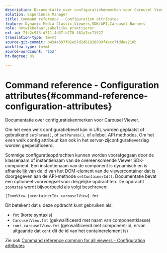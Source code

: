 ```yaml
---
description: Documentatie over configuratiekenmerken voor Carousel Viewer.
solution: Experience Manager
title: Command reference - Configuration attributes
feature: Dynamic Media Classic,Viewers,SDK/API,Carousel Banners
role: Ontwikkelaar,zakelijke praktiserer
exl-id: 71c2c973-d711-4d37-b778-381a7ec71527
translation-type: tm+mt
source-git-commit: b4344397f82eb7d2d61020909f4acc7fddea210b
workflow-type: tm+mt
source-wordcount: '152'
ht-degree: 0%

---
```


# Command reference - Configuration attributes{#command-reference-configuration-attributes}

Documentatie over configuratiekenmerken voor Carousel Viewer.

Om het even welk configuratiebevel kan in URL worden geplaatst of gebruikend `setParam()`, of `setParams()`, of allebei, API methodes. Om het even welk config attribuut kan ook in het server-zijconfiguratieverslag worden gespecificeerd.

Sommige configuratieopdrachten kunnen worden voorafgegaan door de klassenaam of instantienaam van de overeenkomende Viewer SDK-component. Een instantienaam van de component is dynamisch en is afhankelijk van de id van het DOM-element van de viewercontainer dat is doorgegeven aan de API-methode `setContainerId()`. Documentatie bevat een optioneel voorvoegsel voor dergelijke opdrachten. De opdracht `zoomstep` wordt bijvoorbeeld als volgt beschreven:

`[ZoomView.|<containerId>_carouselView].fmt`

Dit betekent dat u deze opdracht kunt gebruiken als:

* `fmt` (korte syntaxis)
* `CarouselView.fmt` (gekwalificeerd met naam van componentklasse)
* `cont_carouselView.fmt` (gekwalificeerd met component-id, ervan uitgaande dat  `cont` dit de id van het containerelement is)

Zie ook [Command reference common for all viewers - Configuration attributes](../../../r-html5-viewer-20-cmdref-configattrib/r-html5-viewer-20-cmdref-configattrib.md#concept-850e0f2c49b949deb7cfbfd330d329bd)
